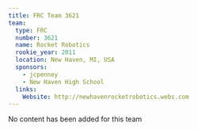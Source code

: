 ```yaml
---
title: FRC Team 3621
team:
  type: FRC
  number: 3621
  name: Rocket Robotics
  rookie_year: 2011
  location: New Haven, MI, USA
  sponsors:
    - jcpenney
    - New Haven High School
  links:
    Website: http://newhavenrocketrobotics.webs.com
---
```

No content has been added for this team